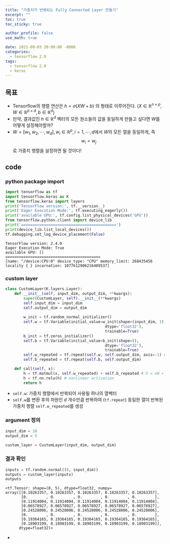 ```yaml
---
title: "가중치가 반복되는 Fully Connected Layer 만들기"
excerpt: ""
toc: true
toc_sticky: true

author_profile: false
use_math: true

date: 2021-09-03 20:00:00 -0000
categories: 
  - tensorflow 2.0
tags:
  - tensorflow 2.0
  - keras
---
```


## 목표
- Tensorflow의 행렬 연산은 $h = \sigma(X W + b)$ 의 형태로 이루어진다. ($X \in \mathbb{R}^{n \times p}, W \in \mathbb{R}^{p \times d}, b \in \mathbb{R}^d$)
- 만약, 결과값인 $h \in \mathbb{R}^d$ 벡터의 모든 원소들의 값을 동일하게 만들고 싶다면 $W$를 어떻게 설정해야할까?
- $W=[w_1, w_2, \cdots, w_d], w_i \in \mathbb{R}^p, i=1,\cdots,d$에서 $W$의 모든 열을 동일하게, 즉 $$w_i = w_j$$ 로 가중치 행렬을 설정하면 될 것이다!

## code

### python package import

```python
import tensorflow as tf
import tensorflow.keras as K
from tensorflow.keras import layers
print('TensorFlow version:', tf.__version__)
print('Eager Execution Mode:', tf.executing_eagerly())
print('available GPU:', tf.config.list_physical_devices('GPU'))
from tensorflow.python.client import device_lib
print('==========================================')
print(device_lib.list_local_devices())
tf.debugging.set_log_device_placement(False)
```
```
TensorFlow version: 2.4.0 
Eager Execution Mode: True 
available GPU: [] 
========================================== 
[name: "/device:CPU:0" device_type: "CPU" memory_limit: 268435456 locality { } incarnation: 1077612906216489537]
```

### custom layer

```python
class CustomLayer(K.layers.Layer):
    def __init__(self, input_dim, output_dim, **kwargs):
        super(CustomLayer, self).__init__(**kwargs)
        self.input_dim = input_dim
        self.output_dim = output_dim
        
        w_init = tf.random_normal_initializer()
        self.w = tf.Variable(initial_value=w_init(shape=(input_dim, 1),
                                            dtype='float32'),
                                            trainable=True)
        b_init = tf.zeros_initializer()
        self.b = tf.Variable(initial_value=b_init(shape=(),
                                            dtype='float32'),
                                            trainable=True)
        self.w_repeated = tf.repeat(self.w, self.output_dim, axis=-1) # 가중치 벡터 반복을 통해 가중치 행렬 정의
        self.b_repeated = tf.repeat(self.b, self.output_dim)

    def call(self, x):
        h = tf.matmul(x, self.w_repeated) + self.b_repeated # h = xW + b
        h = tf.nn.relu(h) # nonlinear activation
        return h
```

- `self.w`: 가중치 행렬에서 반복되어 사용될 하나의 열벡터
- `self.w`를 변환 후의 차원인 $d$ 개수만큼 반복하여 (`tf.repeat`) 동일한 열이 반복된 가중치 행렬 `self.w_repeated`를 생성

### argument 정의

```python
input_dim = 10
output_dim = 5

custom_layer = CustomLayer(input_dim, output_dim)
```

### 결과 확인

```python
inputs = tf.random.normal((8, input_dim))
outputs = custom_layer(inputs)
outputs
```

```
<tf.Tensor: shape=(8, 5), dtype=float32, numpy=
array([[0.10263357, 0.10263357, 0.10263357, 0.10263357, 0.10263357],
       [0.        , 0.        , 0.        , 0.        , 0.        ],
       [0.11914004, 0.11914004, 0.11914004, 0.11914004, 0.11914004],
       [0.06578927, 0.06578927, 0.06578927, 0.06578927, 0.06578927],
       [0.24528006, 0.24528006, 0.24528006, 0.24528006, 0.24528006],
       [0.        , 0.        , 0.        , 0.        , 0.        ],
       [0.19364165, 0.19364165, 0.19364165, 0.19364165, 0.19364165],
       [0.18903199, 0.18903199, 0.18903199, 0.18903199, 0.18903199]],
      dtype=float32)>
```

- 
<!--stackedit_data:
eyJoaXN0b3J5IjpbLTE3ODU0NjUxOF19
-->